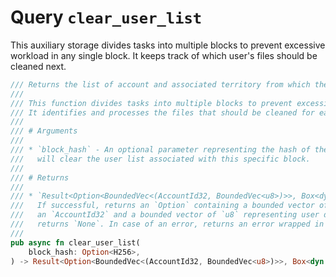 # Query `clear_user_list`

This auxiliary storage divides tasks into multiple blocks to prevent excessive workload in any single block. It keeps track of which user's files should be cleaned next.

```rust
/// Returns the list of account and associated territory from which the files needs to be removed.
///
/// This function divides tasks into multiple blocks to prevent excessive workload in any single block.
/// It identifies and processes the files that should be cleaned for each user.
///
/// # Arguments
///
/// * `block_hash` - An optional parameter representing the hash of the block. If provided, the function
///   will clear the user list associated with this specific block.
///
/// # Returns
///
/// * `Result<Option<BoundedVec<(AccountId32, BoundedVec<u8>)>>, Box<dyn std::error::Error>>` -
///   If successful, returns an `Option` containing a bounded vector of tuples. Each tuple consists of
///   an `AccountId32` and a bounded vector of `u8` representing user data. If there is no data to clear,
///   returns `None`. In case of an error, returns an error wrapped in a `Box`.
///
pub async fn clear_user_list(
    block_hash: Option<H256>,
) -> Result<Option<BoundedVec<(AccountId32, BoundedVec<u8>)>>, Box<dyn std::error::Error>>
```